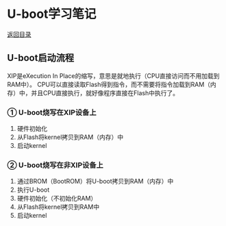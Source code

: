 # U-boot学习笔记

[返回目录](../Index.md)

## U-boot启动流程

XIP是eXecution In Place的缩写，意思是就地执行（CPU直接访问而不用加载到RAM中）。
CPU可以直接读取Flash得到指令，而不需要将指令加载到RAM（内存）中，并且CPU直接执行，就好像程序直接在Flash中执行了。

### ① U-boot烧写在XIP设备上

1. 硬件初始化
2. 从Flash将kernel拷贝到RAM（内存）中
3. 启动kernel

### ② U-boot烧写在非XIP设备上

1. 通过BROM（BootROM）将U-boot拷贝到RAM（内存）中
2. 执行U-boot
3. 硬件初始化（不初始化RAM）
4. 从Flash将kernel拷贝到RAM中
5. 启动kernel
